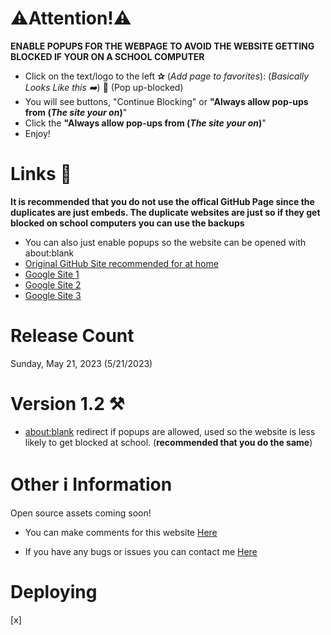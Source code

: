 # ⚠️Attention!⚠️
**ENABLE POPUPS FOR THE WEBPAGE TO AVOID THE WEBSITE GETTING BLOCKED IF YOUR ON A SCHOOL COMPUTER**

- Click on the text/logo to the left **✰** (*Add page to favorites*): (*Basically Looks Like this ➡️*) 🚫 (Pop up-blocked)
- You will see buttons, "Continue Blocking" or **"Always allow pop-ups from (*The site your on*)**"
- Click the  **"Always allow pop-ups from (*The site your on*)**"
- Enjoy!
# Links 🔗
**It is recommended that you do not use the offical GitHub Page since the duplicates are just embeds. The duplicate websites are just so if they get blocked on school computers you can use the backups**
- You can also just enable popups so the website can be opened with about:blank
- [Original GitHub Site recommended for at home](https://n-jramirez.github.io/)
- [Google Site 1](https://sites.google.com/view/njramirez/home)
- [Google Site 2](https://sites.google.com/view/n-jramirez/home)
- [Google Site 3](https://sites.google.com/view/unflash/home)
# Release Count
Sunday, May 21, 2023 (5/21/2023)
# Version 1.2 ⚒️
- [about:blank](https://about:blank) redirect if popups are allowed, used so the website is less likely to get blocked at school. (**recommended that you do the same**)
# Other ℹ Information
Open source assets coming soon!

- You can make comments for this website [Here](https://github.com/n-jramirez/n-jramirez.github.io/discussions/1)


- If you have any bugs or issues you can contact me [Here](https://github.com/n-jramirez/n-jramirez.github.io/issues)
# Deploying
[x]
